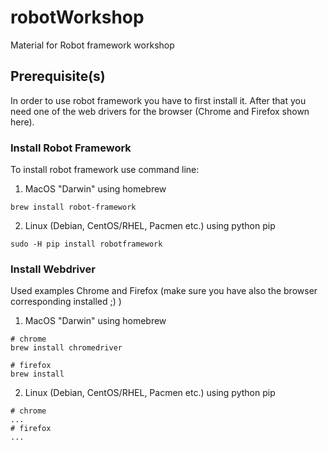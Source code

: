 # robotWorkshop
Material for Robot framework workshop

## Prerequisite(s)
In order to use robot framework you have to first install it. After that you need one of the web drivers for the browser (Chrome and Firefox shown here).

### Install Robot Framework
To install robot framework use command line:

1. MacOS "Darwin" using homebrew 
```
brew install robot-framework
```

2. Linux (Debian, CentOS/RHEL, Pacmen etc.) using python pip 
```
sudo -H pip install robotframework
```

### Install Webdriver
Used examples Chrome and Firefox (make sure you have also the browser corresponding installed ;) )

1. MacOS "Darwin" using homebrew
```
# chrome
brew install chromedriver

# firefox
brew install 
```

2. Linux (Debian, CentOS/RHEL, Pacmen etc.) using python pip
```
# chrome
...
# firefox
...

```
